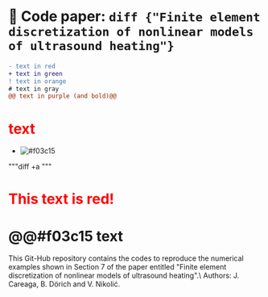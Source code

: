 # 📌 Code paper: ```diff {"Finite element discretization of nonlinear models of ultrasound heating"} ```

```diff
- text in red
+ text in green
! text in orange
# text in gray
@@ text in purple (and bold)@@
```

<h1 style="color: red">text</h1>

- ![#f03c15](aa) 

"""diff +a """
# <font color="red">This text is red!</font>

# @@#f03c15 text


This Git-Hub repository contains the codes to reproduce the numerical examples shown in Section 7 of the paper entitled "Finite element discretization of nonlinear models of ultrasound heating".\\
Authors: J. Careaga, B. Dörich and V. Nikolić.

